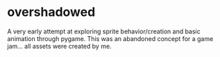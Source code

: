 # overshadowed
A very early attempt at exploring sprite behavior/creation and basic animation through pygame. This was an abandoned concept for a game jam... all assets were created by me.
